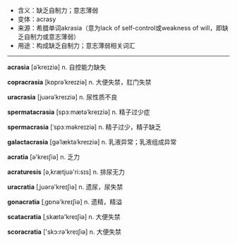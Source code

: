 - <span class="definition">含义：缺乏自制力；意志薄弱</span>
- <span class="definition">变体：acrasy</span>
- <span class="definition">来源：希腊单词akrasia（意为lack of self-control或weakness of will，即缺乏自制力或意志薄弱）</span>
- <span class="definition">用途：构成缺乏自制力；意志薄弱相关词汇</span>

---

<span class="vocabulary">**acrasia**</span> [əˈkreɪziə] n. 自控能力缺失

<span class="vocabulary">**copracrasia**</span> [kɒprəˈkreɪziə] n. 大便失禁，肛门失禁

<span class="vocabulary">**uracrasia**</span> [juәrəˈkreɪziə] n. 尿性质不良

<span class="vocabulary">**spermatacrasia**</span> [spɜːmætəˈkreɪziə] n. 精子过少症

<span class="vocabulary">**spermacrasia**</span> [ˈspɜːməkreɪziə] n. 精子过少，精子缺乏

<span class="vocabulary">**galactacrasia**</span> [ɡəˈlæktəˈkreɪziə] n. 乳液异常；乳液组成异常


<span class="vocabulary">**acratia**</span> [ә'kreɪʃiә] n. 乏力

<span class="vocabulary">**acraturesis**</span> [ə,krætjuə'ri:sɪs] n. 排尿无力

<span class="vocabulary">**uracratia**</span> [ˌjuәrә'kreɪʃiә] n. 遗尿，尿失禁

<span class="vocabulary">**gonacratia**</span> [ˌgɒnә'kreɪʃiә] n. 遗精，精溢

<span class="vocabulary">**scatacratia**</span> [ˌskætə'kreɪʃiә] n. 大便失禁

<span class="vocabulary">**scoracratia**</span> ['skɔ:rә'kreɪʃiә] n. 大便失禁

